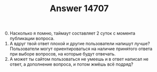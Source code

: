 ﻿---
title: "Answer 14707"
se.owner.user_id: 178988
se.owner.display_name: "Qwertiy"
se.owner.link: "https://ru.meta.stackoverflow.com/users/178988/qwertiy"
se.answer_id: 14707
se.question_id: 14706
se.post_type: answer
se.is_accepted: False
---
<ol start="0">
<li>Насколько я помню, таймаут составляет 2 суток с момента публикации вопроса.</li>
<li>А вдруг твой ответ плохой и другие пользователи напишут лучше? Пользователи могут ориентироваться на наличие принятого ответа при выборе вопросов, на которые будут отвечать.</li>
<li>А может ты сайтом пользоваться не умеешь и в ответ написал не ответ, а дополнение вопроса, и потом жмёшь всё подряд?</li>
</ol>
